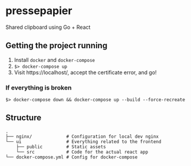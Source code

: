# pressepapier
Shared clipboard using Go + React

## Getting the project running

1. Install `docker` and `docker-compose`
2. `$> docker-compose up`
3. Visit https://localhost/, accept the certificate error, and go!

### If everything is broken

```
$> docker-compose down && docker-compose up --build --force-recreate
```

## Structure

```
.
├── nginx/             # Configuration for local dev nginx
└── ui                 # Everything related to the frontend
    ├── public         # Static assets
    └── src            # Code for the actual react app
└── docker-compose.yml # Config for docker-compose
```
